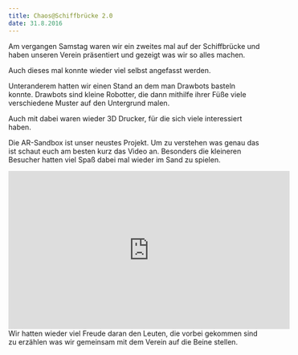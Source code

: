 ```yaml
---
title: Chaos@Schiffbrücke 2.0
date: 31.8.2016
---
```


Am vergangen Samstag waren wir ein zweites mal auf der Schiffbrücke und haben unseren Verein präsentiert und gezeigt was wir so alles machen.

Auch dieses mal konnte wieder viel selbst angefasst werden.

Unteranderem hatten wir einen Stand an dem man Drawbots basteln konnte. Drawbots sind kleine Robotter, die dann mithilfe ihrer Füße viele verschiedene Muster auf den Untergrund malen.

Auch mit dabei waren wieder 3D Drucker, für die sich viele interessiert haben.

Die AR-Sandbox ist unser neustes Projekt. Um zu verstehen was genau das ist schaut euch am besten kurz das Video an. Besonders die kleineren Besucher hatten viel Spaß dabei mal wieder im Sand zu spielen.
<iframe width="560" height="315" src="https://www.youtube.com/embed/CE1B7tdGCw0" frameborder="0" allowfullscreen></iframe>
Wir hatten wieder viel Freude daran den Leuten, die vorbei gekommen sind zu erzählen was wir gemeinsam mit dem Verein auf die Beine stellen.
